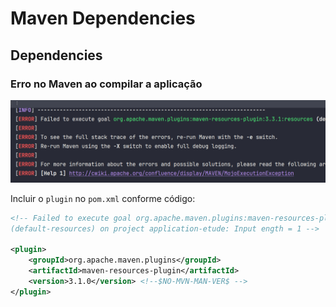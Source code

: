 # Maven Dependencies
## Dependencies

### Erro no Maven ao compilar a aplicação

![maven-error-plugin](../assets/error-plugin-mave.png)

 Incluir o `plugin` no `pom.xml` conforme código: 

```xml
<!-- Failed to execute goal org.apache.maven.plugins:maven-resources-plugin:3.2.0:resources
(default-resources) on project application-etude: Input ength = 1 -->

<plugin>
    <groupId>org.apache.maven.plugins</groupId>
    <artifactId>maven-resources-plugin</artifactId>
    <version>3.1.0</version> <!--$NO-MVN-MAN-VER$ -->
</plugin>
```